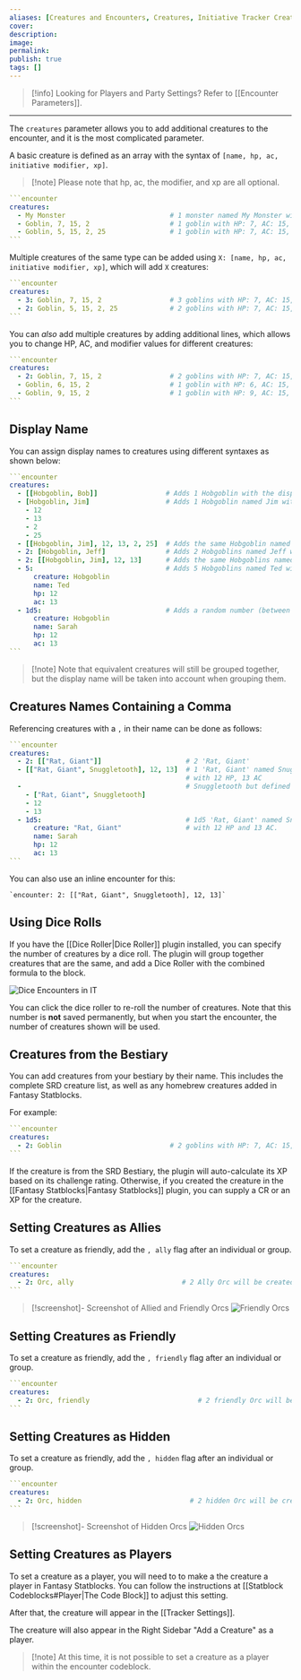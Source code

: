 ```yaml
---
aliases: [Creatures and Encounters, Creatures, Initiative Tracker Creatures]
cover: 
description: 
image: 
permalink: 
publish: true
tags: []
---
```


> [!info] Looking for Players and Party Settings? Refer to [[Encounter Parameters]].

---

The `creatures` parameter allows you to add additional creatures to the encounter, and it is the most complicated parameter.

A basic creature is defined as an array with the syntax of `[name, hp, ac, initiative modifier, xp]`.

>[!note] Please note that hp, ac, the modifier, and xp are all optional.

````yaml
```encounter
creatures:
  - My Monster                          # 1 monster named My Monster will be added, with no HP, AC or modifier.
  - Goblin, 7, 15, 2                    # 1 goblin with HP: 7, AC: 15, MOD: 2 will be added.
  - Goblin, 5, 15, 2, 25                # 1 goblin with HP: 7, AC: 15, MOD: 2 worth 25 XP will be added.
```
````

Multiple creatures of the same type can be added using `X: [name, hp, ac, initiative modifier, xp]`, which will add `X` creatures:

````yaml
```encounter
creatures:
  - 3: Goblin, 7, 15, 2                 # 3 goblins with HP: 7, AC: 15, MOD: 2 will be added.
  - 2: Goblin, 5, 15, 2, 25             # 2 goblins with HP: 7, AC: 15, MOD: 2 worth 25 XP will be added.
```
````

You can *also* add multiple creatures by adding additional lines, which allows you to change HP, AC, and modifier values for different creatures:

````yaml
```encounter
creatures:
  - 2: Goblin, 7, 15, 2                 # 2 goblins with HP: 7, AC: 15, MOD: 2 will be added.
  - Goblin, 6, 15, 2                    # 1 goblin with HP: 6, AC: 15, MOD: 2 will be added.
  - Goblin, 9, 15, 2                    # 1 goblin with HP: 9, AC: 15, MOD: 2 will be added.
```
````

## Display Name

You can assign display names to creatures using different syntaxes as shown below:

````yaml
```encounter
creatures:
  - [[Hobgoblin, Bob]]                 # Adds 1 Hobgoblin with the display name Bob
  - [Hobgoblin, Jim]                   # Adds 1 Hobgoblin named Jim with 12 HP, 13 AC, +2 to initiative and worth 25 XP
    - 12
    - 13
    - 2
    - 25
  - [[Hobgoblin, Jim], 12, 13, 2, 25]  # Adds the same Hobgoblin named Jim defined in a single line
  - 2: [Hobgoblin, Jeff]               # Adds 2 Hobgoblins named Jeff with 12 HP and 13 AC
  - 2: [[Hobgoblin, Jim], 12, 13]      # Adds the same Hobgoblins named Jeff defined in a single line
  - 5:                                 # Adds 5 Hobgoblins named Ted with 12 HP and 13 AC
      creature: Hobgoblin
      name: Ted
      hp: 12
      ac: 13
  - 1d5:                               # Adds a random number (between 1 and 5) of Hobgoblins named Sarah with 12 HP and 13 AC
      creature: Hobgoblin
      name: Sarah
      hp: 12
      ac: 13
```
````

>[!note] Note that equivalent creatures will still be grouped together, but the display name will be taken into account when grouping them.

## Creatures Names Containing a Comma

Referencing creatures with a `,` in their name can be done as follows:

````yaml
```encounter
creatures:
  - 2: [["Rat, Giant"]]                     # 2 'Rat, Giant'
  - [["Rat, Giant", Snuggletooth], 12, 13]  # 1 'Rat, Giant' named Snuggletooth
                                            # with 12 HP, 13 AC
  -                                         # Snuggletooth but defined over multiple lines.
    - ["Rat, Giant", Snuggletooth]          
    - 12
    - 13
  - 1d5:                                    # 1d5 'Rat, Giant' named Snuggletooth
      creature: "Rat, Giant"                # with 12 HP and 13 AC.
      name: Sarah
      hp: 12
      ac: 13
```
````

You can also use an inline encounter for this:

`` `encounter: 2: [["Rat, Giant", Snuggletooth], 12, 13]` ``

## Using Dice Rolls

If you have the [[Dice Roller|Dice Roller]] plugin installed, you can specify the number of creatures by a dice roll. The plugin will group together creatures that are the same, and add a Dice Roller with the combined formula to the block.

![Dice Encounters in IT](https://github.com/javalent/initiative-tracker/blob/main/publish/images/dice-encounter.png?raw=true)

You can click the dice roller to re-roll the number of creatures. Note that this number is **not** saved permanently, but when you start the encounter, the number of creatures shown will be used.

## Creatures from the Bestiary

You can add creatures from your bestiary by their name. This includes the complete SRD creature list, as well as any homebrew creatures added in Fantasy Statblocks.

For example:

````yaml
```encounter
creatures:
  - 2: Goblin                           # 2 goblins with HP: 7, AC: 15, MOD: 2 will be added.
```
````

If the creature is from the SRD Bestiary, the plugin will auto-calculate its XP based on its challenge rating. Otherwise, if you created the creature in the [[Fantasy Statblocks|Fantasy Statblocks]] plugin, you can supply a CR or an XP for the creature.

## Setting Creatures as Allies

To set a creature as friendly, add the `, ally` flag after an individual or group.

````yaml
```encounter
creatures:
  - 2: Orc, ally                           # 2 Ally Orc will be created
```
````

> [!screenshot]- Screenshot of Allied and Friendly Orcs
> ![Friendly Orcs](https://github.com/javalent/initiative-tracker/blob/main/publish/images/encounter-block/friendly-creatures.png?raw=true)

## Setting Creatures as Friendly

To set a creature as friendly, add the `, friendly` flag after an individual or group.

````yaml
```encounter
creatures:
  - 2: Orc, friendly                           # 2 friendly Orc will be created
```
````

## Setting Creatures as Hidden

To set a creature as friendly, add the `, hidden` flag after an individual or group.

````yaml
```encounter
creatures:
  - 2: Orc, hidden                           # 2 hidden Orc will be created
```
````

> [!screenshot]- Screenshot of Hidden Orcs
> ![Hidden Orcs](https://github.com/javalent/initiative-tracker/blob/main/publish/images/encounter-block/hidden-creatures.png?raw=true)

## Setting Creatures as Players

To set a creature as a player, you will need to to make a the creature a player in Fantasy Statblocks. You can follow the instructions at [[Statblock Codeblocks#Player|The Code Block]] to adjust this setting.

After that, the creature will appear in the [[Tracker Settings]].


The creature will also appear in the Right Sidebar "Add a Creature" as a player.


>[!note] At this time, it is not possible to set a creature as a player within the encounter codeblock.
